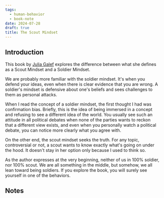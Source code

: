 ```yaml
---
tags:
  - human-behavior
  - book-note
date: 2024-07-28
draft: true
title: The Scout Mindset
---
```

## Introduction

This book by [Julia Galef](https://juliagalef.com/) explores the difference between what she defines as a Scout Mindset and a Soldier Mindset.

We are probably more familiar with the soldier mindset. It's when you defend your ideas, even when there is clear evidence that you are wrong. A soldier's mindset is defensive about one's beliefs and sees challenges to them as personal attacks.

When I read the concept of a soldier mindset, the first thought I had was confirmation bias. Briefly, this is the idea of being immersed in a concept and refusing to see a different idea of the world. You usually see such an attitude in all political debates when none of the parties wants to reckon that a different view exists, and even when you personally watch a political debate, you can notice more clearly what you agree with.

On the other end, the scout mindset seeks the truth. For any topic, controversial or not, a scout wants to know exactly what's going on under the hood. It doesn't stay in her option only because I used to think so.

As the author expresses at the very beginning, neither of us in 100% soldier, nor 100% scout. We are all something in the middle, but somehow, we all lean toward being soldiers. If you explore the book, you will surely see yourself in one of the behaviors.

## Notes

